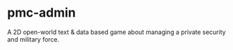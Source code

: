 # pmc-admin
A 2D open-world text &amp; data based game about managing a private security and military force.
